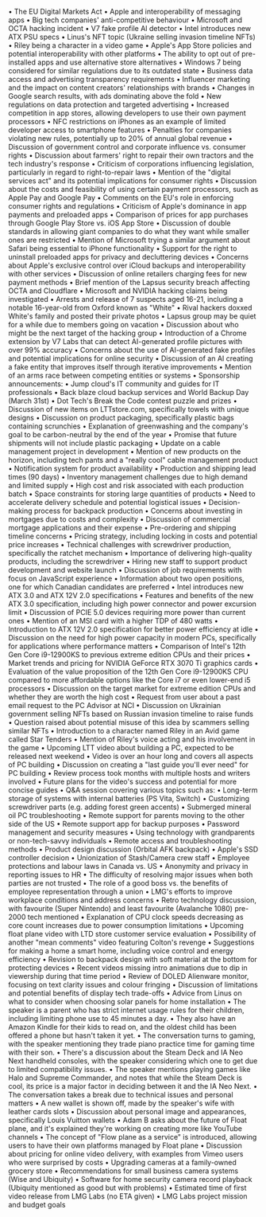 • The EU Digital Markets Act
• Apple and interoperability of messaging apps
• Big tech companies' anti-competitive behaviour
• Microsoft and OCTA hacking incident
• V7 fake profile AI detector
• Intel introduces new ATX PSU specs
• Linus's NFT topic (Ukraine selling invasion timeline NFTs)
• Riley being a character in a video game
• Apple's App Store policies and potential interoperability with other platforms
• The ability to opt out of pre-installed apps and use alternative store alternatives
• Windows 7 being considered for similar regulations due to its outdated state
• Business data access and advertising transparency requirements
• Influencer marketing and the impact on content creators' relationships with brands
• Changes in Google search results, with ads dominating above the fold
• New regulations on data protection and targeted advertising
• Increased competition in app stores, allowing developers to use their own payment processors
• NFC restrictions on iPhones as an example of limited developer access to smartphone features
• Penalties for companies violating new rules, potentially up to 20% of annual global revenue
• Discussion of government control and corporate influence vs. consumer rights
• Discussion about farmers' right to repair their own tractors and the tech industry's response
• Criticism of corporations influencing legislation, particularly in regard to right-to-repair laws
• Mention of the "digital services act" and its potential implications for consumer rights
• Discussion about the costs and feasibility of using certain payment processors, such as Apple Pay and Google Pay
• Comments on the EU's role in enforcing consumer rights and regulations
• Criticism of Apple's dominance in app payments and preloaded apps
• Comparison of prices for app purchases through Google Play Store vs. iOS App Store
• Discussion of double standards in allowing giant companies to do what they want while smaller ones are restricted
• Mention of Microsoft trying a similar argument about Safari being essential to iPhone functionality
• Support for the right to uninstall preloaded apps for privacy and decluttering devices
• Concerns about Apple's exclusive control over iCloud backups and interoperability with other services
• Discussion of online retailers charging fees for new payment methods
• Brief mention of the Lapsus security breach affecting OCTA and Cloudflare
• Microsoft and NVIDIA hacking claims being investigated
• Arrests and release of 7 suspects aged 16-21, including a notable 16-year-old from Oxford known as "White"
• Rival hackers doxxed White's family and posted their private photos
• Lapsus group may be quiet for a while due to members going on vacation
• Discussion about who might be the next target of the hacking group
• Introduction of a Chrome extension by V7 Labs that can detect AI-generated profile pictures with over 99% accuracy
• Concerns about the use of AI-generated fake profiles and potential implications for online security
• Discussion of an AI creating a fake entity that improves itself through iterative improvements
• Mention of an arms race between competing entities or systems
• Sponsorship announcements:
  • Jump cloud's IT community and guides for IT professionals
  • Back blaze cloud backup services and World Backup Day (March 31st)
  • Dot Tech's Break the Code contest puzzle and prizes
• Discussion of new items on LTTstore.com, specifically towels with unique designs
• Discussion on product packaging, specifically plastic bags containing scrunchies
• Explanation of greenwashing and the company's goal to be carbon-neutral by the end of the year
• Promise that future shipments will not include plastic packaging
• Update on a cable management project in development
• Mention of new products on the horizon, including tech pants and a "really cool" cable management product
• Notification system for product availability
• Production and shipping lead times (90 days)
• Inventory management challenges due to high demand and limited supply
• High cost and risk associated with each production batch
• Space constraints for storing large quantities of products
• Need to accelerate delivery schedule and potential logistical issues
• Decision-making process for backpack production
• Concerns about investing in mortgages due to costs and complexity
• Discussion of commercial mortgage applications and their expense
• Pre-ordering and shipping timeline concerns
• Pricing strategy, including locking in costs and potential price increases
• Technical challenges with screwdriver production, specifically the ratchet mechanism
• Importance of delivering high-quality products, including the screwdriver
• Hiring new staff to support product development and website launch
• Discussion of job requirements with focus on JavaScript experience
• Information about two open positions, one for which Canadian candidates are preferred
• Intel introduces new ATX 3.0 and ATX 12V 2.0 specifications
• Features and benefits of the new ATX 3.0 specification, including high power connector and power excursion limit
• Discussion of PCIE 5.0 devices requiring more power than current ones
• Mention of an MSI card with a higher TDP of 480 watts
• Introduction to ATX 12V 2.0 specification for better power efficiency at idle
• Discussion on the need for high power capacity in modern PCs, specifically for applications where performance matters
• Comparison of Intel's 12th Gen Core i9-12900KS to previous extreme edition CPUs and their prices
• Market trends and pricing for NVIDIA GeForce RTX 3070 Ti graphics cards
• Evaluation of the value proposition of the 12th Gen Core i9-12900KS CPU compared to more affordable options like the Core i7 or even lower-end i5 processors
• Discussion on the target market for extreme edition CPUs and whether they are worth the high cost
• Request from user about a past email request to the PC Advisor at NCI
• Discussion on Ukrainian government selling NFTs based on Russian invasion timeline to raise funds
• Question raised about potential misuse of this idea by scammers selling similar NFTs
• Introduction to a character named Riley in an Avid game called Star Tenders
• Mention of Riley's voice acting and his involvement in the game
• Upcoming LTT video about building a PC, expected to be released next weekend
• Video is over an hour long and covers all aspects of PC building
• Discussion on creating a "last guide you'll ever need" for PC building
• Review process took months with multiple hosts and writers involved
• Future plans for the video's success and potential for more concise guides
• Q&A session covering various topics such as:
  • Long-term storage of systems with internal batteries (PS Vita, Switch)
  • Customizing screwdriver parts (e.g. adding forest green accents)
  • Submerged mineral oil PC troubleshooting
  • Remote support for parents moving to the other side of the US
• Remote support app for backup purposes
• Password management and security measures
• Using technology with grandparents or non-tech-savvy individuals
• Remote access and troubleshooting methods
• Product design discussion (Orbital AFK backpack)
• Apple's SSD controller decision
• Unionization of Stash/Camera crew staff
• Employee protections and labour laws in Canada vs. US
• Anonymity and privacy in reporting issues to HR
• The difficulty of resolving major issues when both parties are not trusted
• The role of a good boss vs. the benefits of employee representation through a union
• LMG's efforts to improve workplace conditions and address concerns
• Retro technology discussion, with favourite (Super Nintendo) and least favourite (Avalanche 1080) pre-2000 tech mentioned
• Explanation of CPU clock speeds decreasing as core count increases due to power consumption limitations
• Upcoming float plane video with LTD store customer service evaluation
• Possibility of another "mean comments" video featuring Colton's revenge
• Suggestions for making a home a smart home, including voice control and energy efficiency
• Revision to backpack design with soft material at the bottom for protecting devices
• Recent videos missing intro animations due to dip in viewership during that time period
• Review of DOLED Alienware monitor, focusing on text clarity issues and colour fringing
• Discussion of limitations and potential benefits of display tech trade-offs
• Advice from Linus on what to consider when choosing solar panels for home installation
• The speaker is a parent who has strict internet usage rules for their children, including limiting phone use to 45 minutes a day.
• They also have an Amazon Kindle for their kids to read on, and the oldest child has been offered a phone but hasn't taken it yet.
• The conversation turns to gaming, with the speaker mentioning they trade piano practice time for gaming time with their son.
• There's a discussion about the Steam Deck and IA Neo Next handheld consoles, with the speaker considering which one to get due to limited compatibility issues.
• The speaker mentions playing games like Halo and Supreme Commander, and notes that while the Steam Deck is cool, its price is a major factor in deciding between it and the IA Neo Next.
• The conversation takes a break due to technical issues and personal matters
• A new wallet is shown off, made by the speaker's wife with leather cards slots
• Discussion about personal image and appearances, specifically Louis Vuitton wallets
• Adam B asks about the future of Float plane, and it's explained they're working on creating more like YouTube channels
• The concept of "Flow plane as a service" is introduced, allowing users to have their own platforms managed by Float plane
• Discussion about pricing for online video delivery, with examples from Vimeo users who were surprised by costs
• Upgrading cameras at a family-owned grocery store
• Recommendations for small business camera systems (Wise and Ubiquity)
• Software for home security camera record playback (Ubiquity mentioned as good but with problems)
• Estimated time of first video release from LMG Labs (no ETA given)
• LMG Labs project mission and budget goals